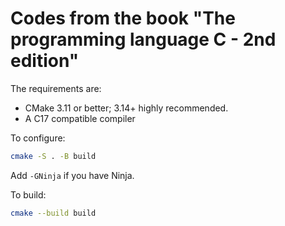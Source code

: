 # Codes from the book "The programming language C - 2nd edition"

The requirements are:

- CMake 3.11 or better; 3.14+ highly recommended.
- A C17 compatible compiler

To configure:

```bash
cmake -S . -B build
```

Add `-GNinja` if you have Ninja.

To build:

```bash
cmake --build build
```
